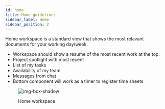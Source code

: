 ```yaml
---
id: home
title: Home guidelines
sidebar_label: Home
sidebar_position: 2
---
```


Home workspace is a standard view that shows the most relavant documents for your working day/week.

- Workspace should show a resume of the most recent work at the top.
- Project spotlight with most recent
- List of my tasks
- Availability of my team
- Messages from chat
- Bottom component will work as a timer to register time sheets



<figure>

![img-box-shadow](/img/design/design-home.png)
<figcaption>Home workspace</figcaption>
</figure>



